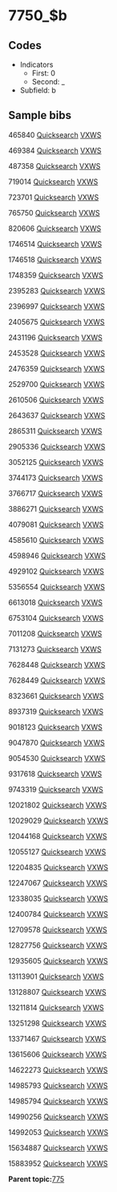 # 7750\_$b

## Codes

-   Indicators
    -   First: 0
    -   Second: \_
-   Subfield: b

## Sample bibs

465840 [Quicksearch](https://search.library.yale.edu/catalog/465840) [VXWS](http://prodorbis.library.yale.edu:7014/vxws/GetHoldingsService?bibId=465840)

469384 [Quicksearch](https://search.library.yale.edu/catalog/469384) [VXWS](http://prodorbis.library.yale.edu:7014/vxws/GetHoldingsService?bibId=469384)

487358 [Quicksearch](https://search.library.yale.edu/catalog/487358) [VXWS](http://prodorbis.library.yale.edu:7014/vxws/GetHoldingsService?bibId=487358)

719014 [Quicksearch](https://search.library.yale.edu/catalog/719014) [VXWS](http://prodorbis.library.yale.edu:7014/vxws/GetHoldingsService?bibId=719014)

723701 [Quicksearch](https://search.library.yale.edu/catalog/723701) [VXWS](http://prodorbis.library.yale.edu:7014/vxws/GetHoldingsService?bibId=723701)

765750 [Quicksearch](https://search.library.yale.edu/catalog/765750) [VXWS](http://prodorbis.library.yale.edu:7014/vxws/GetHoldingsService?bibId=765750)

820606 [Quicksearch](https://search.library.yale.edu/catalog/820606) [VXWS](http://prodorbis.library.yale.edu:7014/vxws/GetHoldingsService?bibId=820606)

1746514 [Quicksearch](https://search.library.yale.edu/catalog/1746514) [VXWS](http://prodorbis.library.yale.edu:7014/vxws/GetHoldingsService?bibId=1746514)

1746518 [Quicksearch](https://search.library.yale.edu/catalog/1746518) [VXWS](http://prodorbis.library.yale.edu:7014/vxws/GetHoldingsService?bibId=1746518)

1748359 [Quicksearch](https://search.library.yale.edu/catalog/1748359) [VXWS](http://prodorbis.library.yale.edu:7014/vxws/GetHoldingsService?bibId=1748359)

2395283 [Quicksearch](https://search.library.yale.edu/catalog/2395283) [VXWS](http://prodorbis.library.yale.edu:7014/vxws/GetHoldingsService?bibId=2395283)

2396997 [Quicksearch](https://search.library.yale.edu/catalog/2396997) [VXWS](http://prodorbis.library.yale.edu:7014/vxws/GetHoldingsService?bibId=2396997)

2405675 [Quicksearch](https://search.library.yale.edu/catalog/2405675) [VXWS](http://prodorbis.library.yale.edu:7014/vxws/GetHoldingsService?bibId=2405675)

2431196 [Quicksearch](https://search.library.yale.edu/catalog/2431196) [VXWS](http://prodorbis.library.yale.edu:7014/vxws/GetHoldingsService?bibId=2431196)

2453528 [Quicksearch](https://search.library.yale.edu/catalog/2453528) [VXWS](http://prodorbis.library.yale.edu:7014/vxws/GetHoldingsService?bibId=2453528)

2476359 [Quicksearch](https://search.library.yale.edu/catalog/2476359) [VXWS](http://prodorbis.library.yale.edu:7014/vxws/GetHoldingsService?bibId=2476359)

2529700 [Quicksearch](https://search.library.yale.edu/catalog/2529700) [VXWS](http://prodorbis.library.yale.edu:7014/vxws/GetHoldingsService?bibId=2529700)

2610506 [Quicksearch](https://search.library.yale.edu/catalog/2610506) [VXWS](http://prodorbis.library.yale.edu:7014/vxws/GetHoldingsService?bibId=2610506)

2643637 [Quicksearch](https://search.library.yale.edu/catalog/2643637) [VXWS](http://prodorbis.library.yale.edu:7014/vxws/GetHoldingsService?bibId=2643637)

2865311 [Quicksearch](https://search.library.yale.edu/catalog/2865311) [VXWS](http://prodorbis.library.yale.edu:7014/vxws/GetHoldingsService?bibId=2865311)

2905336 [Quicksearch](https://search.library.yale.edu/catalog/2905336) [VXWS](http://prodorbis.library.yale.edu:7014/vxws/GetHoldingsService?bibId=2905336)

3052125 [Quicksearch](https://search.library.yale.edu/catalog/3052125) [VXWS](http://prodorbis.library.yale.edu:7014/vxws/GetHoldingsService?bibId=3052125)

3744173 [Quicksearch](https://search.library.yale.edu/catalog/3744173) [VXWS](http://prodorbis.library.yale.edu:7014/vxws/GetHoldingsService?bibId=3744173)

3766717 [Quicksearch](https://search.library.yale.edu/catalog/3766717) [VXWS](http://prodorbis.library.yale.edu:7014/vxws/GetHoldingsService?bibId=3766717)

3886271 [Quicksearch](https://search.library.yale.edu/catalog/3886271) [VXWS](http://prodorbis.library.yale.edu:7014/vxws/GetHoldingsService?bibId=3886271)

4079081 [Quicksearch](https://search.library.yale.edu/catalog/4079081) [VXWS](http://prodorbis.library.yale.edu:7014/vxws/GetHoldingsService?bibId=4079081)

4585610 [Quicksearch](https://search.library.yale.edu/catalog/4585610) [VXWS](http://prodorbis.library.yale.edu:7014/vxws/GetHoldingsService?bibId=4585610)

4598946 [Quicksearch](https://search.library.yale.edu/catalog/4598946) [VXWS](http://prodorbis.library.yale.edu:7014/vxws/GetHoldingsService?bibId=4598946)

4929102 [Quicksearch](https://search.library.yale.edu/catalog/4929102) [VXWS](http://prodorbis.library.yale.edu:7014/vxws/GetHoldingsService?bibId=4929102)

5356554 [Quicksearch](https://search.library.yale.edu/catalog/5356554) [VXWS](http://prodorbis.library.yale.edu:7014/vxws/GetHoldingsService?bibId=5356554)

6613018 [Quicksearch](https://search.library.yale.edu/catalog/6613018) [VXWS](http://prodorbis.library.yale.edu:7014/vxws/GetHoldingsService?bibId=6613018)

6753104 [Quicksearch](https://search.library.yale.edu/catalog/6753104) [VXWS](http://prodorbis.library.yale.edu:7014/vxws/GetHoldingsService?bibId=6753104)

7011208 [Quicksearch](https://search.library.yale.edu/catalog/7011208) [VXWS](http://prodorbis.library.yale.edu:7014/vxws/GetHoldingsService?bibId=7011208)

7131273 [Quicksearch](https://search.library.yale.edu/catalog/7131273) [VXWS](http://prodorbis.library.yale.edu:7014/vxws/GetHoldingsService?bibId=7131273)

7628448 [Quicksearch](https://search.library.yale.edu/catalog/7628448) [VXWS](http://prodorbis.library.yale.edu:7014/vxws/GetHoldingsService?bibId=7628448)

7628449 [Quicksearch](https://search.library.yale.edu/catalog/7628449) [VXWS](http://prodorbis.library.yale.edu:7014/vxws/GetHoldingsService?bibId=7628449)

8323661 [Quicksearch](https://search.library.yale.edu/catalog/8323661) [VXWS](http://prodorbis.library.yale.edu:7014/vxws/GetHoldingsService?bibId=8323661)

8937319 [Quicksearch](https://search.library.yale.edu/catalog/8937319) [VXWS](http://prodorbis.library.yale.edu:7014/vxws/GetHoldingsService?bibId=8937319)

9018123 [Quicksearch](https://search.library.yale.edu/catalog/9018123) [VXWS](http://prodorbis.library.yale.edu:7014/vxws/GetHoldingsService?bibId=9018123)

9047870 [Quicksearch](https://search.library.yale.edu/catalog/9047870) [VXWS](http://prodorbis.library.yale.edu:7014/vxws/GetHoldingsService?bibId=9047870)

9054530 [Quicksearch](https://search.library.yale.edu/catalog/9054530) [VXWS](http://prodorbis.library.yale.edu:7014/vxws/GetHoldingsService?bibId=9054530)

9317618 [Quicksearch](https://search.library.yale.edu/catalog/9317618) [VXWS](http://prodorbis.library.yale.edu:7014/vxws/GetHoldingsService?bibId=9317618)

9743319 [Quicksearch](https://search.library.yale.edu/catalog/9743319) [VXWS](http://prodorbis.library.yale.edu:7014/vxws/GetHoldingsService?bibId=9743319)

12021802 [Quicksearch](https://search.library.yale.edu/catalog/12021802) [VXWS](http://prodorbis.library.yale.edu:7014/vxws/GetHoldingsService?bibId=12021802)

12029029 [Quicksearch](https://search.library.yale.edu/catalog/12029029) [VXWS](http://prodorbis.library.yale.edu:7014/vxws/GetHoldingsService?bibId=12029029)

12044168 [Quicksearch](https://search.library.yale.edu/catalog/12044168) [VXWS](http://prodorbis.library.yale.edu:7014/vxws/GetHoldingsService?bibId=12044168)

12055127 [Quicksearch](https://search.library.yale.edu/catalog/12055127) [VXWS](http://prodorbis.library.yale.edu:7014/vxws/GetHoldingsService?bibId=12055127)

12204835 [Quicksearch](https://search.library.yale.edu/catalog/12204835) [VXWS](http://prodorbis.library.yale.edu:7014/vxws/GetHoldingsService?bibId=12204835)

12247067 [Quicksearch](https://search.library.yale.edu/catalog/12247067) [VXWS](http://prodorbis.library.yale.edu:7014/vxws/GetHoldingsService?bibId=12247067)

12338035 [Quicksearch](https://search.library.yale.edu/catalog/12338035) [VXWS](http://prodorbis.library.yale.edu:7014/vxws/GetHoldingsService?bibId=12338035)

12400784 [Quicksearch](https://search.library.yale.edu/catalog/12400784) [VXWS](http://prodorbis.library.yale.edu:7014/vxws/GetHoldingsService?bibId=12400784)

12709578 [Quicksearch](https://search.library.yale.edu/catalog/12709578) [VXWS](http://prodorbis.library.yale.edu:7014/vxws/GetHoldingsService?bibId=12709578)

12827756 [Quicksearch](https://search.library.yale.edu/catalog/12827756) [VXWS](http://prodorbis.library.yale.edu:7014/vxws/GetHoldingsService?bibId=12827756)

12935605 [Quicksearch](https://search.library.yale.edu/catalog/12935605) [VXWS](http://prodorbis.library.yale.edu:7014/vxws/GetHoldingsService?bibId=12935605)

13113901 [Quicksearch](https://search.library.yale.edu/catalog/13113901) [VXWS](http://prodorbis.library.yale.edu:7014/vxws/GetHoldingsService?bibId=13113901)

13128807 [Quicksearch](https://search.library.yale.edu/catalog/13128807) [VXWS](http://prodorbis.library.yale.edu:7014/vxws/GetHoldingsService?bibId=13128807)

13211814 [Quicksearch](https://search.library.yale.edu/catalog/13211814) [VXWS](http://prodorbis.library.yale.edu:7014/vxws/GetHoldingsService?bibId=13211814)

13251298 [Quicksearch](https://search.library.yale.edu/catalog/13251298) [VXWS](http://prodorbis.library.yale.edu:7014/vxws/GetHoldingsService?bibId=13251298)

13371467 [Quicksearch](https://search.library.yale.edu/catalog/13371467) [VXWS](http://prodorbis.library.yale.edu:7014/vxws/GetHoldingsService?bibId=13371467)

13615606 [Quicksearch](https://search.library.yale.edu/catalog/13615606) [VXWS](http://prodorbis.library.yale.edu:7014/vxws/GetHoldingsService?bibId=13615606)

14622273 [Quicksearch](https://search.library.yale.edu/catalog/14622273) [VXWS](http://prodorbis.library.yale.edu:7014/vxws/GetHoldingsService?bibId=14622273)

14985793 [Quicksearch](https://search.library.yale.edu/catalog/14985793) [VXWS](http://prodorbis.library.yale.edu:7014/vxws/GetHoldingsService?bibId=14985793)

14985794 [Quicksearch](https://search.library.yale.edu/catalog/14985794) [VXWS](http://prodorbis.library.yale.edu:7014/vxws/GetHoldingsService?bibId=14985794)

14990256 [Quicksearch](https://search.library.yale.edu/catalog/14990256) [VXWS](http://prodorbis.library.yale.edu:7014/vxws/GetHoldingsService?bibId=14990256)

14992053 [Quicksearch](https://search.library.yale.edu/catalog/14992053) [VXWS](http://prodorbis.library.yale.edu:7014/vxws/GetHoldingsService?bibId=14992053)

15634887 [Quicksearch](https://search.library.yale.edu/catalog/15634887) [VXWS](http://prodorbis.library.yale.edu:7014/vxws/GetHoldingsService?bibId=15634887)

15883952 [Quicksearch](https://search.library.yale.edu/catalog/15883952) [VXWS](http://prodorbis.library.yale.edu:7014/vxws/GetHoldingsService?bibId=15883952)

**Parent topic:**[775](../../tags/775/775.md)

